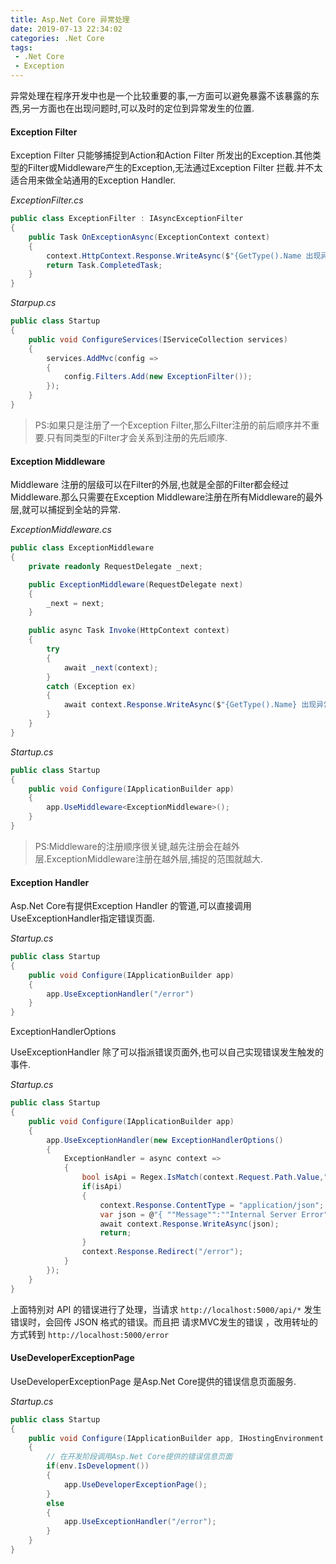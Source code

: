 ```yaml
---
title: Asp.Net Core 异常处理
date: 2019-07-13 22:34:02
categories: .Net Core
tags:
 - .Net Core
 - Exception
---
```

异常处理在程序开发中也是一个比较重要的事,一方面可以避免暴露不该暴露的东西,另一方面也在出现问题时,可以及时的定位到异常发生的位置.
<!--more-->

#### Exception Filter

Exception Filter 只能够捕捉到Action和Action Filter 所发出的Exception.其他类型的Filter或Middleware产生的Exception,无法通过Exception Filter 拦截.并不太适合用来做全站通用的Exception Handler.

*ExceptionFilter.cs*

```cs
public class ExceptionFilter : IAsyncExceptionFilter
{
    public Task OnExceptionAsync(ExceptionContext context)
    {
        context.HttpContext.Response.WriteAsync($"{GetType().Name 出现异常,异常信息:{context.Exception.Message}}");
        return Task.CompletedTask;
    }
}
```

*Starpup.cs*

```cs
public class Startup
{
    public void ConfigureServices(IServiceCollection services)
    {
        services.AddMvc(config => 
        {
            config.Filters.Add(new ExceptionFilter());
        });
    }
}
```

> PS:如果只是注册了一个Exception Filter,那么Filter注册的前后顺序并不重要.只有同类型的Filter才会关系到注册的先后顺序.

#### Exception Middleware

Middleware 注册的层级可以在Filter的外层,也就是全部的Filter都会经过Middleware.那么只需要在Exception Middleware注册在所有Middleware的最外层,就可以捕捉到全站的异常.

*ExceptionMiddleware.cs*

```cs
public class ExceptionMiddleware
{
    private readonly RequestDelegate _next;

    public ExceptionMiddleware(RequestDelegate next)
    {
        _next = next;
    }

    public async Task Invoke(HttpContext context)
    {
        try
        {
            await _next(context);
        }
        catch (Exception ex)
        {
            await context.Response.WriteAsync($"{GetType().Name} 出现异常,异常消息:{ex.Message}");
        }
    }
}
```

*Startup.cs*

```cs
public class Startup
{
    public void Configure(IApplicationBuilder app)
    {
        app.UseMiddleware<ExceptionMiddleware>();
    }
}
```

> PS:Middleware的注册顺序很关键,越先注册会在越外层.ExceptionMiddleware注册在越外层,捕捉的范围就越大.

#### Exception Handler

Asp.Net Core有提供Exception Handler 的管道,可以直接调用UseExceptionHandler指定错误页面.

*Startup.cs*

```cs
public class Startup
{
    public void Configure(IApplicationBuilder app)
    {
        app.UseExceptionHandler("/error")
    }
}
```

ExceptionHandlerOptions

UseExceptionHandler 除了可以指派错误页面外,也可以自己实现错误发生触发的事件.

*Startup.cs*

```cs
public class Startup
{
    public void Configure(IApplicationBuilder app)
    {
        app.UseExceptionHandler(new ExceptionHandlerOptions()
        {
            ExceptionHandler = async context =>
            {
                bool isApi = Regex.IsMatch(context.Request.Path.Value,"^/api/",RegexOptions.IgnoreCase);
                if(isApi)
                {
                    context.Response.ContentType = "application/json";
                    var json = @"{ ""Message"":""Internal Server Error""}";
                    await context.Response.WriteAsync(json);
                    return;
                }
                context.Response.Redirect("/error");
            }
        });
    }
}
```

上面特別对 API 的错误进行了处理，当请求 `http://localhost:5000/api/*` 发生错误时，会回传 JSON 格式的错误。而且把 请求MVC发生的错误 ，改用转址的方式转到 `http://localhost:5000/error`

#### UseDeveloperExceptionPage

UseDeveloperExceptionPage 是Asp.Net Core提供的错误信息页面服务.

*Startup.cs*

```cs
public class Startup
{
    public void Configure(IApplicationBuilder app, IHostingEnvironment env)
    {
        // 在开发阶段调用Asp.Net Core提供的错误信息页面
        if(env.IsDevelopment())
        {
            app.UseDeveloperExceptionPage();
        }
        else
        {
            app.UseExceptionHandler("/error");
        }
    }
}
```
